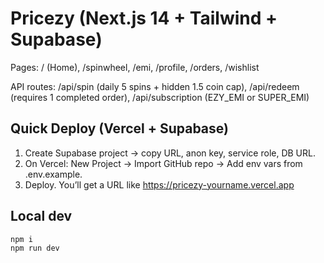 # Pricezy (Next.js 14 + Tailwind + Supabase)

Pages: / (Home), /spinwheel, /emi, /profile, /orders, /wishlist

API routes: /api/spin (daily 5 spins + hidden 1.5 coin cap), /api/redeem (requires 1 completed order), /api/subscription (EZY_EMI or SUPER_EMI)

## Quick Deploy (Vercel + Supabase)
1. Create Supabase project → copy URL, anon key, service role, DB URL.
2. On Vercel: New Project → Import GitHub repo → Add env vars from .env.example.
3. Deploy. You’ll get a URL like https://pricezy-yourname.vercel.app

## Local dev
```bash
npm i
npm run dev
```
